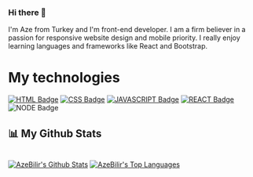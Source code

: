### Hi there 👋

I'm Aze from Turkey and I'm front-end developer. I am a firm believer in a passion for responsive website design and mobile priority. I really enjoy learning languages and frameworks like React and Bootstrap.





# My technologies

<p align="left" style="min-width: 300px">

 [![HTML Badge](https://img.shields.io/badge/-HTML-f67c01?style=for-the-badge&labelColor=141929&logo=html5&logoColor=f67c01)](#) [![CSS Badge](https://img.shields.io/badge/-CSS-30ace0?style=for-the-badge&labelColor=141929&logo=css3&logoColor=30ace0)](#) [![JAVASCRIPT Badge](https://img.shields.io/badge/-Javascript-fbff00?style=for-the-badge&labelColor=141929&logo=javascript&logoColor=fbff00)](#) [![REACT Badge](https://img.shields.io/badge/-React-00ffd9?style=for-the-badge&labelColor=141929&logo=react&logoColor=00ffd9)](#) ![NODE Badge](https://img.shields.io/badge/-NodeJS-26bf00?style=for-the-badge&labelColor=141929&logo=node.js&logoColor=04bf1d)
 
## 📊 My Github Stats

  <br/>
    <a href="https://github.com/AzeBilir/github-readme-stats"><img alt="AzeBilir's Github Stats" src="https://github-readme-stats.vercel.app/api?username=AzeBilir&show_icons=true&count_private=true&theme=react&hide_border=true&bg_color=0D1117" /></a>
  <a href="https://github.com/AzeBilir/github-readme-stats"><img alt="AzeBilir's Top Languages" src="https://github-readme-stats.vercel.app/api/top-langs/?username=AzeBilir&langs_count=8&count_private=true&layout=compact&theme=react&hide_border=true&bg_color=0D1117" /></a>
  <br/>
<!--
**AzeBilir/AzeBilir** is a ✨ _special_ ✨ repository because its `README.md` (this file) appears on your GitHub profile.

Here are some ideas to get you started:

- 🔭 I’m currently working on 
- 
- 👯 I’m looking to collaborate on ...
- 🤔 I’m looking for help with ...
- 💬 Ask me about ...
- 📫 How to reach me: ...
- 😄 Pronouns: ...
- ⚡ Fun fact: ...


## 🚀 Languages and Tools:
<p align="left"> 
    <a href="https://developer.mozilla.org/en-US/docs/Web/JavaScript" target="_blank"> <img src="https://img.icons8.com/color/48/000000/javascript.png"/> </a> 
    <a href="https://www.w3.org/html/" target="_blank"> <img src="https://img.icons8.com/color/48/000000/html-5.png"/> </a> 
    <a href="https://www.w3schools.com/css/" target="_blank"> <img src="https://img.icons8.com/color/48/000000/css3.png"/> </a> 
    <a href="https://getbootstrap.com" target="_blank"> <img src="https://img.icons8.com/color/48/000000/bootstrap.png"/> </a> 
    <a style="padding-right:8px;" href="https://nodejs.org" target="_blank"> <img src="https://img.icons8.com/color/48/000000/nodejs.png"/> </a> 
</p>

-->
